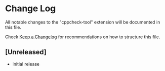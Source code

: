 # Change Log

All notable changes to the "cppcheck-tool" extension will be documented in this file.

Check [Keep a Changelog](http://keepachangelog.com/) for recommendations on how to structure this file.

## [Unreleased]

- Initial release